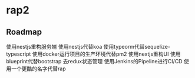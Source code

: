 # rap2

## Roadmap

使用nestjs重构服务端
  使用nestjs代替koa
  使用typeorm代替sequelize-typescript
  使用docker运行项目的生产环境代替pm2
使用nextjs重构UI
  使用blueprint代替bootstrap
  去redux状态管理
使用Jenkins的Pipeline进行CI/CD
使用一个更酷的名字代替rap
